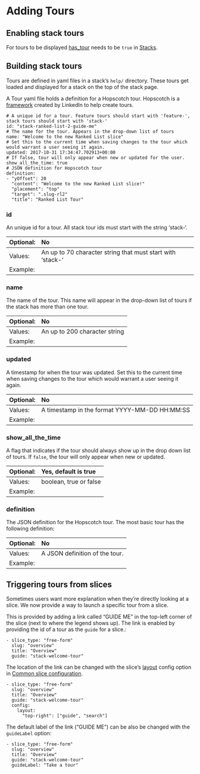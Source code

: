 # Adding Tours

## Enabling stack tours

For tours to be displayed [has\_tour](https://docs.juiceboxdata.com/projects/juicebox/topics/juicebox_reference/stacks/index.html#has-tour) needs to be `true` in [Stacks](../reference/stacks/stack.yaml/).

## Building stack tours

Tours are defined in yaml files in a stack’s `help/` directory. These tours get loaded and displayed for a stack on the top of the stack page.

A Tour yaml file holds a definition for a Hopscotch tour. Hopscotch is a [framework](http://linkedin.github.io/hopscotch/) created by LinkedIn to help create tours.

```text
# A unique id for a tour. Feature tours should start with 'feature-', stack tours should start with 'stack-'
id: "stack-ranked-list-2-guide-me"
# The name for the tour. Appears in the drop-down list of tours
name: "Welcome to the new Ranked List slice"
# Set this to the current time when saving changes to the tour which would warrant a user seeing it again.
updated: 2017-10-31 17:34:47.702913+00:00
# If false, tour will only appear when new or updated for the user.
show_all_the_time: true
# JSON definition for Hopscotch tour
definition:
- "yOffset": 20
  "content": "Welcome to the new Ranked List slice!"
  "placement": "top"
  "target": ".slug-rl2"
  "title": "Ranked List Tour"
```

### id

An unique id for a tour. All stack tour ids must start with the string ‘stack-‘.

| Optional: | No |
| :--- | :--- |
| Values: | An up to 70 character string that must start with ‘stack-‘ |
| Example: |  |

### name

The name of the tour. This name will appear in the drop-down list of tours if the stack has more than one tour.

| Optional: | No |
| :--- | :--- |
| Values: | An up to 200 character string |
| Example: |  |

### updated

A timestamp for when the tour was updated. Set this to the current time when saving changes to the tour which would warrant a user seeing it again.

| Optional: | No |
| :--- | :--- |
| Values: | A timestamp in the format YYYY-MM-DD HH:MM:SS |
| Example: |  |

### show\_all\_the\_time

A flag that indicates if the tour should always show up in the drop down list of tours. If `false`, the tour will only appear when new or updated.

| Optional: | Yes, default is true |
| :--- | :--- |
| Values: | boolean, true or false |
| Example: |  |

### definition

The JSON definition for the Hopscotch tour. The most basic tour has the following definition:

| Optional: | No |
| :--- | :--- |
| Values: | A JSON definition of the tour. |
| Example: |  |

## Triggering tours from slices

Sometimes users want more explanation when they’re directly looking at a slice. We now provide a way to launch a specific tour from a slice.

This is provided by adding a link called “GUIDE ME” in the top-left corner of the slice \(next to where the legend shows up\). The link is enabled by providing the id of a tour as the `guide` for a slice.:

```text
- slice_type: "free-form"
  slug: "overview"
  title: "Overview"
  guide: "stack-welcome-tour"
```

The location of the link can be changed with the slice’s [layout](../reference/stacks/stack.yaml/slices-and-common-configuration.md#layout) config option in [Common slice configuration](../reference/stacks/stack.yaml/slices-and-common-configuration.md).

```text
- slice_type: "free-form"
  slug: "overview"
  title: "Overview"
  guide: "stack-welcome-tour"
  config:
    layout:
      "top-right": ["guide", "search"]
```

The default label of the link \(“GUIDE ME”\) can be also be changed with the `guideLabel` option:

```text
- slice_type: "free-form"
  slug: "overview"
  title: "Overview"
  guide: "stack-welcome-tour"
  guideLabel: "Take a tour"
```

